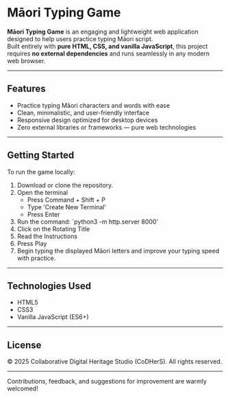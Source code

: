 # Māori Typing Game

**Māori Typing Game** is an engaging and lightweight web application designed to help users practice typing Māori script.  
Built entirely with **pure HTML, CSS, and vanilla JavaScript**, this project requires **no external dependencies** and runs seamlessly in any modern web browser.

---

## Features

- Practice typing Māori characters and words with ease  
- Clean, minimalistic, and user-friendly interface  
- Responsive design optimized for desktop devices  
- Zero external libraries or frameworks — pure web technologies  

---

## Getting Started

To run the game locally:  

1. Download or clone the repository.  
2. Open the terminal
    - Press Command + Shift + P
    - Type 'Create New Terminal'
    - Press Enter
3. Run the command: `python3 -m http.server 8000'
4. Click on the Rotating Title
5. Read the Instructions
6. Press Play
4. Begin typing the displayed Māori letters and improve your typing speed with practice.

---

## Technologies Used

- HTML5  
- CSS3  
- Vanilla JavaScript (ES6+)

---

## License

© 2025 Collaborative Digital Heritage Studio (CoDHerS). All rights reserved.

---

Contributions, feedback, and suggestions for improvement are warmly welcomed!
